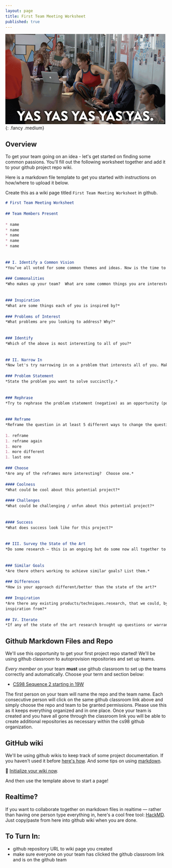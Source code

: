 ```yaml
---
layout: page
title: First Team Meeting Worksheet
published: true
---
```


![](img/yas-team.gif){: .fancy .medium}

## Overview

To get your team going on an idea - let's get started on finding some common passions.  You'll fill out the following worksheet together and add it to your github project repo wiki. 

Here is a markdown file template to get you started with instructions on how/where to upload it below. 

Create this as a wiki page titled `First Team Meeting Worksheet` in github.


```markdown
# First Team Meeting Worksheet

## Team Members Present

* name
* name
* name
* name
* name


## I. Identify a Common Vision
*You’ve all voted for some common themes and ideas. Now is the time to work through your commonalities and find a unifying vision between all of you. Answer the following for each of you.  This is the time to speak your mind.  Be honest with each other.*

### Commonalities
*Who makes up your team?  What are some common things you are interested in? Tell each other about the things you put down on the survey and expand on some of your passions.*


### Inspiration
*What are some things each of you is inspired by?*

### Problems of Interest
*What problems are you looking to address? Why?*


### Identify
*Which of the above is most interesting to all of you?*


## II. Narrow In
*Now let's try narrowing in on a problem that interests all of you. Make sure to go around the table and listen to everybody on your team without interruption.*

### Problem Statement
*State the problem you want to solve succinctly.*


### Rephrase
*Try to rephrase the problem statement (negative) as an opportunity (positive). Word it as a question beginning with, “How might we…?”*


### Reframe
*Reframe the question in at least 5 different ways to change the question fundamentally or imply a different solution set.  Try changing scope, or audience, or technology.*

1. reframe
1. reframe again
1. more 
1. more different
1. last one

### Choose
*Are any of the reframes more interesting?  Choose one.*

#### Coolness
*What could be cool about this potential project?*

#### Challenges
*What could be challenging / unfun about this potential project?*


#### Success
*What does success look like for this project?*


## III. Survey the State of the Art
*Do some research — this is an ongoing but do some now all together to get started. Try to find what else is out there that is similar, either products, or technical papers that are related.*


### Similar Goals
*Are there others working to achieve similar goals? List them.*

### Differences
*How is your approach different/better than the state of the art?*

### Inspiration
*Are there any existing products/techniques.research, that we could, by analogy, draw
inspiration from?*

## IV. Iterate
*If any of the state of the art research brought up questions or warrants further investigation — mention that here and then keep iterating.*
```


## Github Markdown Files and Repo

We'll use this opportunity to get your first project repo started!  We'll be using github classroom to autoprovision repositories and set up teams.

*Every member* on your team **must** use github classroom to set up the teams correctly and automatically.  Choose your term and section below:

<!-- * [CS98 Sequence 1 starting in 18F](https://classroom.github.com/g/ufxi8lbB) -->
* [CS98 Sequence 2 starting in 19W](https://classroom.github.com/g/pSIwnWcg)

The first person on your team will name the repo and the team name. Each consecutive person will click on the same github classroom link above and simply choose the repo and team to be granted permissions. Please use this as it keeps everything organized and in one place.  Once your team is created and you have all gone through the classroom link you will be able to create additional repositories as necessary within the cs98 github organization.

## GitHub wiki

We'll be using github wikis to keep track of some project documentation. If you haven't used it before [here's how](https://help.github.com/articles/about-github-wikis/). And some tips on using [markdown](https://guides.github.com/features/mastering-markdown/).

🚀 [Initialize your wiki now](https://help.github.com/articles/about-github-wikis/).

And then use the template above to start a page!

## Realtime? 

If you want to collaborate together on markdown files in realtime — rather than having one person type everything in, here's a cool free tool: [HackMD](https://hackmd.io).   Just copy/paste from here into github wiki when you are done. 


## To Turn In:

  * github repository URL to wiki page you created
  * make sure everyone on your team has clicked the github classroom link and is on the github team

